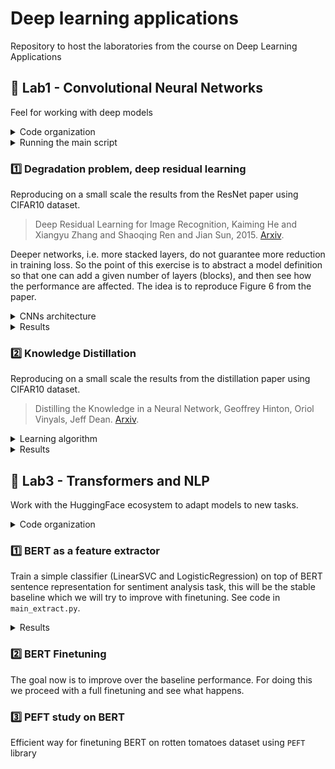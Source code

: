 # Deep learning applications

Repository to host the laboratories from the course on Deep Learning Applications


## :test_tube: Lab1 - Convolutional Neural Networks

Feel for working with deep models

<details>
<summary>Code organization</summary>

```bash
pip install -r lab1.txt
```

- `ckpts/` folder that will be automatically created for storing model checkpoints
- `configs/` folder that will be automatically created for storing `yaml` configurations files for each experiment
  - `generate_configs.py` automatically generate a configuration file from a given params dict
  - Each model configuration will be stored in `configs/model/`
- `models/` module with MLPs (`mlp.py`) and CNNs (`cnn.py` `resnet.py`) definitions
- `plots/` for results
- `utils/` module with utilities (`misc_utils.py` and `train_utils.py`)
- `cmd_args.py` arguments for main programs
- `config-distill.yaml` base configuration files
- Main programs:
  - `main-train.py` main script for training a single model, see `python lab1/main-train.py --help`
  - `main-distill.py` main script for distilling knowledge, see `python lab1/main-distill.py --help.py`
- `mydata.py` wrappers for MNIST and CIFAR10 datasets
- `train.py` training utilities

</details>

<details>
<summary>Running the main script</summary>

```bash
python lab1/main-train.py --config lab1/configs/CNN/MediumCNN.yaml
```

```bash
001: 100%|█████████████████████████| 391/391 [00:30<00:00, 12.92batch/s, train_acc=0.342, train_loss=1.73, val_acc=0.379, val_loss=1.78]
002: 100%|█████████████████████████| 391/391 [00:37<00:00, 10.32batch/s, train_acc=0.5, train_loss=1.37, val_acc=0.535, val_loss=1.28]
003: 100%|█████████████████████████| 391/391 [00:39<00:00,  9.91batch/s, train_acc=0.586, train_loss=1.15, val_acc=0.597, val_loss=1.16]
```

```bash
python lab1/main-distil.py --config
```

</details>

### :one: Degradation problem, deep residual learning

Reproducing on a small scale the results from the ResNet paper using CIFAR10 dataset.

> Deep Residual Learning for Image Recognition, Kaiming He and Xiangyu Zhang and Shaoqing Ren and Jian Sun, 2015. [Arxiv](https://arxiv.org/abs/1512.03385).

Deeper networks, i.e. more stacked layers, do not guarantee more reduction in training loss. So the point of this exercise is to abstract a model definition so that one can add a given number of layers (blocks), and then see how the performance are affected. The idea is to reproduce Figure 6 from the paper.

<details>
<summary>CNNs architecture</summary>

- `input_adapter`: conv + batchnorm + relu that exits with `num_filters`
- `blocks`: sequence of `BasicBlock` layers
  - Each `BasicBlock` contains two modules of conv + batchnorm + relu
  - In this version there are two upper level layers, each one with $n$ `BasicBlock`, in the default version $n=1$
  - Optional shortcut in each block by setting `skip=True` (this for comparison)
- `avgpool`: ends with a `(num_filters*2) x 1 x 1` feature map
- `classifier`: classification head

This results in `2*2*n+2` layers, where $n$ is the variable specifying the number of `BasicBlock` per each layer. In the implementation $n$ is specified through the `num_blocks` argument.

</details>

<details>
<summary>Results</summary>

First a table with each model

| Name            | `num_blocks` | `num_filters` | #params | Layers | val_acc |
| --------------- | ------------ | ------------- | ------- | ------ | ------- |
| `SmallCNN`      | 1            | 16            | 0.02M   | 6      | 0.      |
| `SmallCNNskip`  | 1            | 16            | 0.02M   | 6      | 0.      |
| `MediumCNN`     | 5            | 16            | 0.11M   | 22     | 0.      |
| `MediumCNNskip` | 5            | 16            | 0.11M   | 22     | 0.      |
| `LargeCNN`      | 7            | 16            | 0.16M   | 30     | 0.      |
| `LargeCNNskip`  | 7            | 16            | 0.16M   | 30     | 0.      |

Then learning curves where we can see the degradation problem

<p align="middle">
  <img src="lab1/plots/train/curves.svg" alt="learning" width="45%">
  &nbsp;
  <img src="lab1/plots/train/test_acc.svg" alt="test" width="45%">
</p>

See the degradation problem for increasing depth of the network, tiny and medium have similar performance, but when adding further layers we see that "adding more layers reduces loss" holds no more. Skip connections, residual learning, solve the problem. Test accuracy provides evidence as well, i.e. skip connections solve the degradation problem.

</details>

### :two: Knowledge Distillation

Reproducing on a small scale the results from the distillation paper using CIFAR10 dataset.

> Distilling the Knowledge in a Neural Network, Geoffrey Hinton, Oriol Vinyals, Jeff Dean.
[Arxiv](https://arxiv.org/abs/1503.02531).

<details>
<summary>Learning algorithm</summary>

For a given $x$ the frozen teacher and the trainable students both produce logits, the idea is to align the
student's output with the teachers' one.

Loss:
- Soft targets loss $\mathcal{L}_1$: `KLDivLoss(log_target=True)(soft_prob, soft_targets)`
- Hard targets loss $\mathcal{L}_2$: `CrossEntropyLoss()(student_logits, labels)`
- Final loss: $\mathcal{L}=w_1\mathcal{L}_1+w_2\mathcal{L}_2$ with $w_1\gg w_2$

As the teacher model we use the actual `ResNet` architecture with 3 blocks of `BasicBlock` layers resulting in
$3n+2$ total layers

</details>

<details>
<summary>Results</summary>

| Name                 | `num_blocks` | `num_filters` | #params | Layers | val_acc |
| -------------------- | ------------ | ------------- | ------- | ------ | ------- |
| `SmallCNNskip`       | 1            | 16            | 0.02M   | 6      | 0.      |
| `ResNet32`           | 5            | 16            | 0.47M   | 32     | 0.      |
| `DistilSmallCNNskip` | 1            | 16            | 0.02M   | 6      | 0.      |

<p align="middle">
  <img src="lab1/plots/distill/distill_curves.svg" alt="learning" width="45%">
  &nbsp;
  <img src="lab1/plots/distill/distill_val_acc.svg" alt="validation" width="45%">
</p>

The distilled model is able to achieve a higher train accuracy earlier. Mostly similar performance on the validation set, however the distilled model stays on top of the base one. The small model trained with distillation has better performance than the same trained in the classical way!

</details>


## :test_tube: Lab3 - Transformers and NLP

Work with the HuggingFace ecosystem to adapt models to new tasks.

<details>
<summary>Code organization</summary>

```bash
python install -r lab3.txt
```

Inside `lab3/` folder there are the following programs:

- Exercise 1:
  - `main_extract.py`
- Exercise 2:
  - `main_ft.py`

</details>

### :one: BERT as a feature extractor

Train a simple classifier (LinearSVC and LogisticRegression) on top of BERT sentence representation for sentiment analysis task, this will be the stable baseline which we will try to improve with finetuning. See code in `main_extract.py`.

<details>
<summary>Results</summary>

We use the rotten tomatoes dataset with train-val-test splits, hence we use the BERT models as feature extractors, then we train LinearSVC and LogisticRegression classifiers on top of the representation. We compare DistilBERT and SentenceBERT extractors.

- `python lab3/main_extract.py --extractor "distilbert" --method "cls" --classifier "svm"`
- `python lab3/main_extract.py --extractor "distilbert" --method "mean" --classifier "svm"`
- `python lab3/main_extract.py --extractor "sbert" --method "mpnet" --classifier "svm"`
- `python lab3/main_extract.py --extractor "sbert" --method "minilm" --classifier "svm"`

| Extractor for LinearSVC                  | size  | `train_acc` | `val_acc` | `test_acc` |
| ---------------------------------------- | ----- | ----------- | --------- | ---------- |
| `distilbert-base-uncased` ([CLS] token)  | 67M   | 0.849       | 0.822     | 0.798      |
| `distilbert-base-uncased` (mean pooling) | 67M   | 0.846       | 0.810     | 0.788      |
| `all-mpnet-base-v2`                      | 109M  | 0.879       | 0.855     | 0.847      |
| `all-MiniLM-L6-v2`                       | 22.7M | 0.791       | 0.767     | 0.777      |

- `python lab3/main_extract.py --extractor "distilbert" --method "cls" --classifier "logistic"`
- `python lab3/main_extract.py --extractor "distilbert" --method "mean" --classifier "logistic"`
- `python lab3/main_extract.py --extractor "sbert" --method "mpnet" --classifier "logistic"`
- `python lab3/main_extract.py --extractor "sbert" --method "minilm" --classifier "logistic"`

| Extractor for LogisticRegression         | size  | `train_acc` | `val_acc` | `test_acc` |
| ---------------------------------------- | ----- | ----------- | --------- | ---------- |
| `distilbert-base-uncased` ([CLS] token)  | 67M   | 0.840       | 0.822     | 0.794      |
| `distilbert-base-uncased` (mean pooling) | 67M   | 0.841       | 0.817     | 0.792      |
| `all-mpnet-base-v2`                      | 109M  | 0.863       | 0.859     | 0.852      |
| `all-MiniLM-L6-v2`                       | 22.7M | 0.784       | 0.777     | 0.774      |

Being SBERT more suitable than BERT for sentence embeddings, as we expected the classifier on top of SBERT has better performance.

</details>


### :two: BERT Finetuning

The goal now is to improve over the baseline performance. For doing this we proceed with a full finetuning and see what happens.


### :three: PEFT study on BERT

Efficient way for finetuning BERT on rotten tomatoes dataset using `PEFT` library

